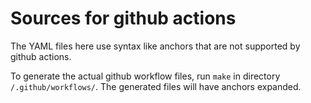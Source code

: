 Sources for github actions
==========================

The YAML files here use syntax like anchors that are not supported by github actions.

To generate the actual github workflow files, run `make` in directory `/.github/workflows/`.
The generated files will have anchors expanded.
